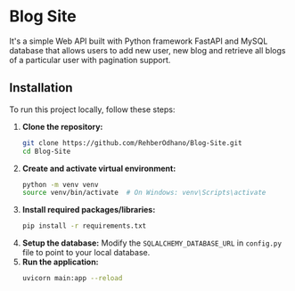 # Blog Site

It's a simple Web API built with Python framework FastAPI and MySQL database that allows users to add new user, new blog and retrieve all blogs of a particular user with pagination support.

## Installation

To run this project locally, follow these steps:

1. **Clone the repository:**
   ```bash
   git clone https://github.com/RehberOdhano/Blog-Site.git
   cd Blog-Site
   ```
2. **Create and activate virtual environment:**
   ```bash
   python -m venv venv
   source venv/bin/activate  # On Windows: venv\Scripts\activate
   ```
3. **Install required packages/libraries:**
   ```bash
   pip install -r requirements.txt
   ```
4. **Setup the database:**
   Modify the ```SQLALCHEMY_DATABASE_URL``` in ```config.py``` file to point to your local database.
5. **Run the application:**
   ```bash
   uvicorn main:app --reload
   ```
    
   
